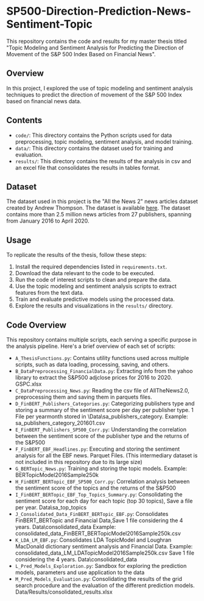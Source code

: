 # SP500-Direction-Prediction-News-Sentiment-Topic

This repository contains the code and results for my master thesis titled "Topic Modeling and Sentiment Analysis for Predicting the Direction of Movement of the S&P 500 Index Based on Financial News".

## Overview

In this project, I explored the use of topic modeling and sentiment analysis techniques to predict the direction of movement of the S&P 500 Index based on financial news data.

## Contents

- `code/`: This directory contains the Python scripts used for data preprocessing, topic modeling, sentiment analysis, and model training.
- `data/`: This directory contains the dataset used for training and evaluation.
- `results/`: This directory contains the results of the analysis in csv and an excel file that consolidates the results in tables format.


## Dataset
The dataset used in this project is the "All the News 2" news articles dataset created by Andrew Thompson. The dataset is available [here](https://components.one/datasets/all-the-news-2-news-articles-dataset). The dataset contains more than 2.5 million news articles from 27 publishers, spanning from January 2016 to April 2020.

## Usage

To replicate the results of the thesis, follow these steps:

1. Install the required dependencies listed in `requirements.txt`.
2. Download the data relevant to the code to be executed.
3. Run the code of interest scripts to clean and prepare the data.
4. Use the topic modeling and sentiment analysis scripts to extract features from the text data.
5. Train and evaluate predictive models using the processed data.
6. Explore the results and visualizations in the `results/` directory.

## Code Overview
This repository contains multiple scripts, each serving a specific purpose in the analysis pipeline. Here's a brief overview of each set of scripts:

- `A_ThesisFunctions.py`: Contains utility functions used across multiple scripts, such as data loading, processing, saving, and others.
- `B_DataPreprocessing_FinancialData.py`: Extracting info from the yahoo library to extract the S&P500 adjclose prices for 2016 to 2020. GSPC.xlsx
- `C_DataPreprocessing_News.py`: Reading the csv file of AllTheNews2.0, preprocessing them and saving them in parquets files.
- `D_FinBERT_Publishers_Categories.py`: Categorizing publishers type and storing a summary of the sentiment score per day per publisher type. 1 File per yearmonth stored in \Data\sa_publishers_category. Example: sa_publishers_category_201601.csv
- `E_FinBERT_Publishers_SP500_Corr.py`: Understanding the correlation between the sentiment score of the publisher type and the returns of the S&P500
- `F_FinBERT_EBF_Headlines.py`: Executing and storing the sentiment analysis for all the EBF news. Parquet Files. (This intermediary dataset is not included in this repository due to its large size)
- `G_BERTopic_News.py`: Training and storing the topic models. Example: BERTopicModel2016Sample250k
- `H_FinBERT_BERTopic_EBF_SP500_Corr.py`: Correlation analysis between the sentiment score of the topics and the returns of the S&P500
- `I_FinBERT_BERTopic_EBF_Top_Topics_Summary.py`: Consolidating the sentiment score for each day for each topic (top 30 topics), Save a file per year. Data\sa_top_topics
- `J_Consolidated_Data_FinBERT_BERTopic_EBF.py`: Consolidates FinBERT_BERTopic and Financial Data,Save 1 file considering the 4 years. Data\consolidated_data  Example: consolidated_data_FinBERT_BERTopicModel2016Sample250k.csv
- `K_LDA_LM_EBF.py`: Consolidates LDA TopicModel and Loughran MacDonald dictionary sentiment analysis and Financial Data. Example: consolidated_data_LM_LDATopicModel2016Sample250k.csv
Save 1 file considering the 4 years. Data\consolidated_data
- `L_Pred_Models_Exploration.py`: Sandbox for exploring the prediction models, parameters and use application to the data
- `M_Pred_Models_Evaluation.py`: Consolidating the results of the grid search procedure and the evaluation of the different prediction models. Data/Results/consolidated_results.xlsx
